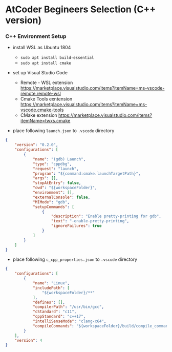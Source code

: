 AtCoder Begineers Selection (C++ version)
=========================================

### C++ Environment Setup
- install WSL as Ubuntu 1804 
  - `sudo apt install build-essential`
  - `sudo apt install cmake`
- set up Visual Studio Code
  - Remote - WSL extension https://marketplace.visualstudio.com/items?itemName=ms-vscode-remote.remote-wsl  
  - Cmake Tools exntension https://marketplace.visualstudio.com/items?itemName=ms-vscode.cmake-tools
  - CMake extension https://marketplace.visualstudio.com/items?itemName=twxs.cmake

- place following `launch.json` to `.vscode` directory

```json
{
    "version": "0.2.0",
    "configurations": [
        {
            "name": "(gdb) Launch",
            "type": "cppdbg",
            "request": "launch",
            "program": "${command:cmake.launchTargetPath}",
            "args": [],
            "stopAtEntry": false,
            "cwd": "${workspaceFolder}",
            "environment": [],
            "externalConsole": false,
            "MIMode": "gdb",
            "setupCommands": [
                {
                    "description": "Enable pretty-printing for gdb",
                    "text": "-enable-pretty-printing",
                    "ignoreFailures": true
                }
            ]
        }
    ]
}
```

- place following `c_cpp_properties.json` to `.vscode` directory

```json
{
    "configurations": [
        {
            "name": "Linux",
            "includePath": [
                "${workspaceFolder}/**"
            ],
            "defines": [],
            "compilerPath": "/usr/bin/gcc",
            "cStandard": "c11",
            "cppStandard": "c++17",
            "intelliSenseMode": "clang-x64",
            "compileCommands": "${workspaceFolder}/build/compile_commands.json"
        }
    ],
    "version": 4
}
```